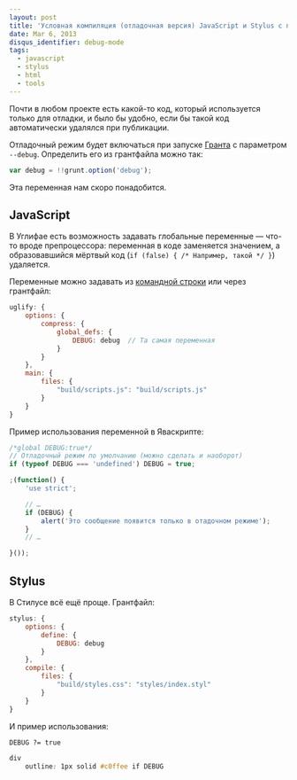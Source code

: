 ```yaml
---
layout: post
title: 'Условная компиляция (отладочная версия) JavaScript и Stylus с помощью Grunt.js'
date: Mar 6, 2013
disqus_identifier: debug-mode
tags:
  - javascript
  - stylus
  - html
  - tools
---
```


Почти в любом проекте есть какой-то код, который используется только для отладки, и было бы удобно, если бы такой код автоматически удалялся при публикации.

Отладочный режим будет включаться при запуске [Гранта](http://nano.sapegin.ru/all/grunt-0-4) с параметром `--debug`. Определить его из грантфайла можно так:

```javascript
var debug = !!grunt.option('debug');
```

Эта переменная нам скоро понадобится.

## JavaScript

В Углифае есть возможность задавать глобальные переменные — что-то вроде препроцессора: переменная в коде заменяется значением, а образовавшийся мёртвый код (`if (false) { /* Например, такой */ }`) удаляется. 

Переменные можно задавать из [командной строки](https://github.com/mishoo/UglifyJS#usage) или через грантфайл:

```javascript
uglify: {
	options: {
		compress: {
			global_defs: {
				DEBUG: debug  // Та самая переменная
			}
		}
	},
	main: {
		files: {
			"build/scripts.js": "build/scripts.js"
		}
	}
}
```

Пример использования переменной в Яваскрипте:

```javascript
/*global DEBUG:true*/
// Отладочный режим по умолчанию (можно сделать и наоборот)
if (typeof DEBUG === 'undefined') DEBUG = true;

;(function() {
	'use strict';

	// …
	if (DEBUG) {
		alert('Это сообщение появится только в отадочном режиме');
	}
	// …

}());
```

## Stylus

В Стилусе всё ещё проще. Грантфайл:

```javascript
stylus: {
	options: {
		define: {
			DEBUG: debug
		}
	},
	compile: {
		files: {
			"build/styles.css": "styles/index.styl"
		}
	}
}
```

И пример использования:

```css
DEBUG ?= true

div
	outline: 1px solid #c0ffee if DEBUG
```
